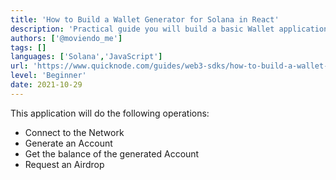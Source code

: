 ```yaml
---
title: 'How to Build a Wallet Generator for Solana in React'
description: 'Practical guide you will build a basic Wallet application with React and Web3 that will interact with Solana Network.'
authors: ['@moviendo_me']
tags: []
languages: ['Solana','JavaScript']
url: 'https://www.quicknode.com/guides/web3-sdks/how-to-build-a-wallet-generator-for-solana-in-react'
level: 'Beginner'
date: 2021-10-29
---
```


This application will do the following operations:

- Connect to the Network
- Generate an Account
- Get the balance of the generated Account
- Request an Airdrop